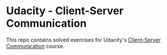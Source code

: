 # Udacity - Client-Server Communication
This repo contains solved exercises for Udacity's [Client-Server Communication](https://www.udacity.com/course/client-server-communication--ud897) course.
